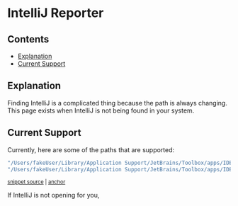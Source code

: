 <a id="top"></a>

# IntelliJ Reporter

<!-- toc -->
## Contents

  * [Explanation](#explanation)
  * [Current Support](#current-support)<!-- endToc -->

## Explanation

Finding IntelliJ is a complicated thing because the path is always changing.
This page exists when IntelliJ is not being found in your system.


## Current Support

Currently, here are some of the paths that are supported:

<!-- snippet: SupportedIntelliJPaths -->
<a id='snippet-supportedintellijpaths'></a>
```java
"/Users/fakeUser/Library/Application Support/JetBrains/Toolbox/apps/IDEA-C/ch-0/223.8617.56/IntelliJ IDEA CE.app/Contents/MacOS/idea",
"/Users/fakeUser/Library/Application Support/JetBrains/Toolbox/apps/IDEA-U/ch-0/223.8617.56/IntelliJ IDEA 2022.2 EAP.app"
```
<sup><a href='/approvaltests/src/test/java/org/approvaltests/reporters/intellij/IntelliJPathResolverTest.java#L77-L80' title='Snippet source file'>snippet source</a> | <a href='#snippet-supportedintellijpaths' title='Start of snippet'>anchor</a></sup>
<!-- endSnippet -->

If IntelliJ is not opening for you, 

